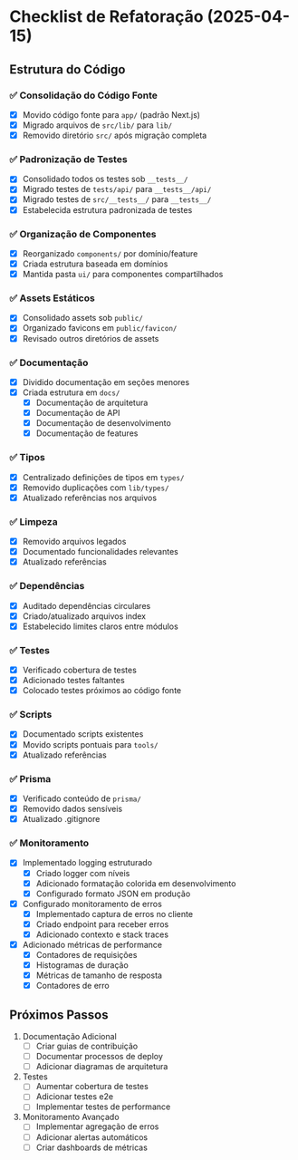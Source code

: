 # Checklist de Refatoração (2025-04-15)

## Estrutura do Código

### ✅ Consolidação do Código Fonte
- [x] Movido código fonte para `app/` (padrão Next.js)
- [x] Migrado arquivos de `src/lib/` para `lib/`
- [x] Removido diretório `src/` após migração completa

### ✅ Padronização de Testes
- [x] Consolidado todos os testes sob `__tests__/`
- [x] Migrado testes de `tests/api/` para `__tests__/api/`
- [x] Migrado testes de `src/__tests__/` para `__tests__/`
- [x] Estabelecida estrutura padronizada de testes

### ✅ Organização de Componentes
- [x] Reorganizado `components/` por domínio/feature
- [x] Criada estrutura baseada em domínios
- [x] Mantida pasta `ui/` para componentes compartilhados

### ✅ Assets Estáticos
- [x] Consolidado assets sob `public/`
- [x] Organizado favicons em `public/favicon/`
- [x] Revisado outros diretórios de assets

### ✅ Documentação
- [x] Dividido documentação em seções menores
- [x] Criada estrutura em `docs/`
  - [x] Documentação de arquitetura
  - [x] Documentação de API
  - [x] Documentação de desenvolvimento
  - [x] Documentação de features

### ✅ Tipos
- [x] Centralizado definições de tipos em `types/`
- [x] Removido duplicações com `lib/types/`
- [x] Atualizado referências nos arquivos

### ✅ Limpeza
- [x] Removido arquivos legados
- [x] Documentado funcionalidades relevantes
- [x] Atualizado referências

### ✅ Dependências
- [x] Auditado dependências circulares
- [x] Criado/atualizado arquivos index
- [x] Estabelecido limites claros entre módulos

### ✅ Testes
- [x] Verificado cobertura de testes
- [x] Adicionado testes faltantes
- [x] Colocado testes próximos ao código fonte

### ✅ Scripts
- [x] Documentado scripts existentes
- [x] Movido scripts pontuais para `tools/`
- [x] Atualizado referências

### ✅ Prisma
- [x] Verificado conteúdo de `prisma/`
- [x] Removido dados sensíveis
- [x] Atualizado .gitignore

### ✅ Monitoramento
- [x] Implementado logging estruturado
  - [x] Criado logger com níveis
  - [x] Adicionado formatação colorida em desenvolvimento
  - [x] Configurado formato JSON em produção
- [x] Configurado monitoramento de erros
  - [x] Implementado captura de erros no cliente
  - [x] Criado endpoint para receber erros
  - [x] Adicionado contexto e stack traces
- [x] Adicionado métricas de performance
  - [x] Contadores de requisições
  - [x] Histogramas de duração
  - [x] Métricas de tamanho de resposta
  - [x] Contadores de erro

## Próximos Passos

1. Documentação Adicional
   - [ ] Criar guias de contribuição
   - [ ] Documentar processos de deploy
   - [ ] Adicionar diagramas de arquitetura

2. Testes
   - [ ] Aumentar cobertura de testes
   - [ ] Adicionar testes e2e
   - [ ] Implementar testes de performance

3. Monitoramento Avançado
   - [ ] Implementar agregação de erros
   - [ ] Adicionar alertas automáticos
   - [ ] Criar dashboards de métricas 